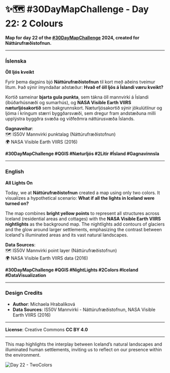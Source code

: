 # ✨🗺️ #30DayMapChallenge - Day 22: 2 Colours

**Map for day 22 of the [#30DayMapChallenge](https://30daymapchallenge.com/) 2024, created for Náttúrufræðistofnun.**

---

### Íslenska
**Öll ljós kveikt**

Fyrir þema dagsins bjó **Náttúrufræðistofnun** til kort með aðeins tveimur litum. Það sýnir ímyndaðar aðstæður: **Hvað ef öll ljós á Íslandi væru kveikt?**  

Kortið sameinar **bjarta gula punkta**, sem tákna öll mannvirki á Íslandi (íbúðarhúsnæði og sumarhús), og **NASA Visible Earth VIIRS næturljósakortið** sem bakgrunnskort. Næturljósakortið sýnir jökulútlínur og ljóma í kringum stærri byggðarsvæði, sem dregur fram andstæðuna milli upplýstra byggðra svæða og víðfeðmra náttúrusvæða Íslands.  

**Gagnaveitur**:  
🗺️ IS50V Mannvirki punktalag (Náttúrufræðistofnun)  
🌍 NASA Visible Earth VIIRS (2016)  

**#30DayMapChallenge #QGIS #Næturljós #2Litir #Ísland #Gagnavinnsla**

---

### English
**All Lights On**

Today, we at **Náttúrufræðistofnun** created a map using only two colors. It visualizes a hypothetical scenario: **What if all the lights in Iceland were turned on?**  

The map combines **bright yellow points** to represent all structures across Iceland (residential areas and cottages) with the **NASA Visible Earth VIIRS nightlights** as the background map. The nightlights add contours of glaciers and the glow around larger settlements, emphasizing the contrast between Iceland's illuminated areas and its vast natural landscapes.  

**Data Sources**:  
🗺️ IS50V Mannvirki point layer (Náttúrufræðistofnun)  
🌍 NASA Visible Earth VIIRS data (2016)  

**#30DayMapChallenge #QGIS #NightLights #2Colors #Iceland #DataVisualization**

---

### Design Credits
- **Author**: Michaela Hrabalíková
- **Data Sources**: IS50V Mannvirki - Náttúrufræðistofnun, NASA Visible Earth VIIRS (2016)

---

**License**: Creative Commons **CC BY 4.0**

---

This map highlights the interplay between Iceland’s natural landscapes and illuminated human settlements, inviting us to reflect on our presence within the environment.

![Day 22 - TwoColors](Day22-TwoColors.png)
